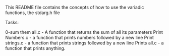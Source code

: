 This README file contains the concepts of how to use the 
variadic functions, the stdarg.h file

Tasks:

0-sum them all.c - A function that returns the sum of all its parameters
Print Numbers.c - a function that prints numbers followed by a new line
Print strings.c -  a function that prints strings followed by a new line
Prints all.c - a function that prints anything.

